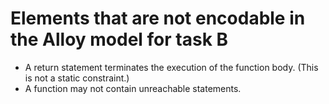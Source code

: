 # Elements that are not encodable in the Alloy model for task B

- A return statement terminates the execution of the function body. (This is not a static constraint.)
- A function may not contain unreachable statements.
